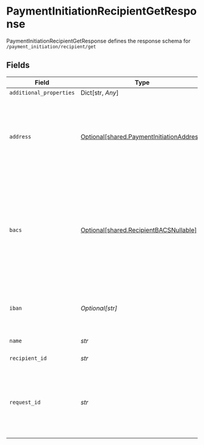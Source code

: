 # PaymentInitiationRecipientGetResponse

PaymentInitiationRecipientGetResponse defines the response schema for `/payment_initiation/recipient/get`


## Fields

| Field                                                                                                                                                                               | Type                                                                                                                                                                                | Required                                                                                                                                                                            | Description                                                                                                                                                                         |
| ----------------------------------------------------------------------------------------------------------------------------------------------------------------------------------- | ----------------------------------------------------------------------------------------------------------------------------------------------------------------------------------- | ----------------------------------------------------------------------------------------------------------------------------------------------------------------------------------- | ----------------------------------------------------------------------------------------------------------------------------------------------------------------------------------- |
| `additional_properties`                                                                                                                                                             | Dict[str, *Any*]                                                                                                                                                                    | :heavy_minus_sign:                                                                                                                                                                  | N/A                                                                                                                                                                                 |
| `address`                                                                                                                                                                           | [Optional[shared.PaymentInitiationAddress]](../../models/shared/paymentinitiationaddress.md)                                                                                        | :heavy_minus_sign:                                                                                                                                                                  | The optional address of the payment recipient's bank account. Required by most institutions outside of the UK.                                                                      |
| `bacs`                                                                                                                                                                              | [Optional[shared.RecipientBACSNullable]](../../models/shared/recipientbacsnullable.md)                                                                                              | :heavy_minus_sign:                                                                                                                                                                  | An object containing a BACS account number and sort code. If an IBAN is not provided or if this recipient needs to accept domestic GBP-denominated payments, BACS data is required. |
| `iban`                                                                                                                                                                              | *Optional[str]*                                                                                                                                                                     | :heavy_minus_sign:                                                                                                                                                                  | The International Bank Account Number (IBAN) for the recipient.                                                                                                                     |
| `name`                                                                                                                                                                              | *str*                                                                                                                                                                               | :heavy_check_mark:                                                                                                                                                                  | The name of the recipient.                                                                                                                                                          |
| `recipient_id`                                                                                                                                                                      | *str*                                                                                                                                                                               | :heavy_check_mark:                                                                                                                                                                  | The ID of the recipient.                                                                                                                                                            |
| `request_id`                                                                                                                                                                        | *str*                                                                                                                                                                               | :heavy_check_mark:                                                                                                                                                                  | A unique identifier for the request, which can be used for troubleshooting. This identifier, like all Plaid identifiers, is case sensitive.                                         |